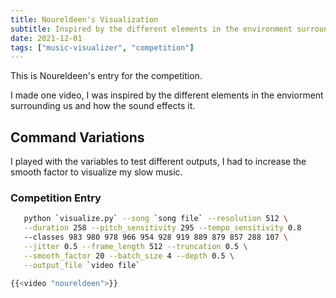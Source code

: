 ```yaml
---
title: Noureldeen's Visualization
subtitle: Inspired by the different elements in the environment surrounding our life and how it's effected by sound.
date: 2021-12-01
tags: ["music-visualizer", "competition"]
---
```


This is Noureldeen's entry for the competition.

I made one video, I was inspired by the different elements in the enviorment surrounding us and how the sound effects it.

## Command Variations

I played with the variables to test different outputs, I had to increase the smooth factor to visualize my slow music.

### Competition Entry 

```bash
   python `visualize.py` --song `song file` --resolution 512 \
   --duration 258 --pitch_sensitivity 295 --tempo_sensitivity 0.8 
   --classes 983 980 978 966 954 928 919 889 879 857 288 107 \
   --jitter 0.5 --frame_length 512 --truncation 0.5 \
   --smooth_factor 20 --batch_size 4 --depth 0.5 \
   --output_file `video file`

{{<video "noureldeen">}}







